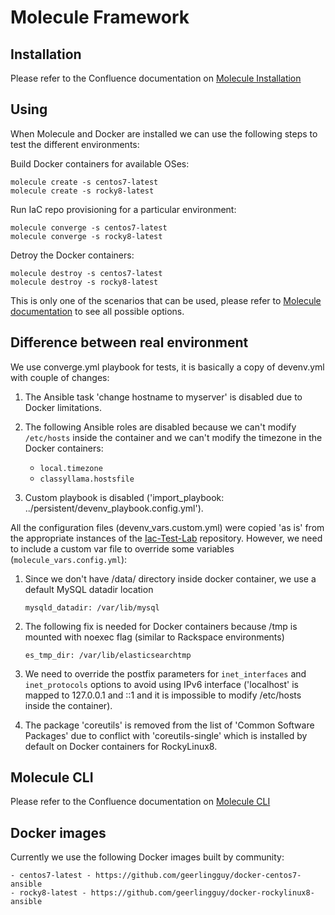 # Molecule Framework

## Installation

Please refer to the Confluence documentation on [Molecule Installation](https://confluence.classyllama.com/x/x5DKAg)

## Using

When Molecule and Docker are installed we can use the following steps to test the different environments:

Build Docker containers for available OSes:

    molecule create -s centos7-latest
    molecule create -s rocky8-latest

Run IaC repo provisioning for a particular environment:

    molecule converge -s centos7-latest
    molecule converge -s rocky8-latest

Detroy the Docker containers:

    molecule destroy -s centos7-latest
    molecule destroy -s rocky8-latest

This is only one of the scenarios that can be used, please refer to [Molecule documentation](https://confluence.classyllama.com/x/vJDKAg) to see all possible options.

## Difference between real environment

We use converge.yml playbook for tests, it is basically a copy of devenv.yml with couple of changes:

1. The Ansible task 'change hostname to myserver' is disabled due to Docker limitations.

2. The following Ansible roles are disabled because we can't modify `/etc/hosts` inside the container and we can't modify the timezone in the Docker containers:

    - `local.timezone`
    - `classyllama.hostsfile`

3. Custom playbook is disabled ('import_playbook: ../persistent/devenv_playbook.config.yml').	

All the configuration files (devenv_vars.custom.yml) were copied 'as is' from the appropriate instances of the [Iac-Test-Lab](https://github.com/classyllama/iac-test-lab) repository. 
However, we need to include a custom var file to override some variables (`molecule_vars.config.yml`):

1. Since we don't have /data/ directory inside docker container, we use a default MySQL datadir location

    `mysqld_datadir: /var/lib/mysql`

2. The following fix is needed for Docker containers because /tmp is mounted with noexec flag (similar to Rackspace environments)

    `es_tmp_dir: /var/lib/elasticsearchtmp`

3. We need to override the postfix parameters for `inet_interfaces` and `inet_protocols` options to avoid using IPv6 interface ('localhost' is mapped to 127.0.0.1 and ::1 and it is impossible to modify /etc/hosts inside the container).

4. The package 'coreutils' is removed from the list of 'Common Software Packages' due to conflict with 'coreutils-single' which is installed by default on Docker containers for RockyLinux8.

## Molecule CLI

Please refer to the Confluence documentation on [Molecule CLI](https://confluence.classyllama.com/x/vpDKAg)


## Docker images

Currently we use the following Docker images built by community:

    - centos7-latest - https://github.com/geerlingguy/docker-centos7-ansible
    - rocky8-latest - https://github.com/geerlingguy/docker-rockylinux8-ansible
